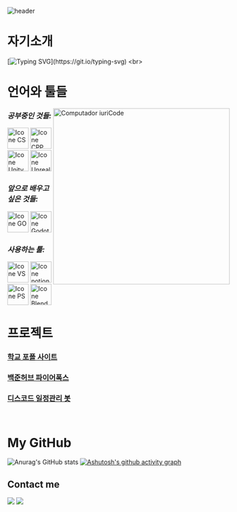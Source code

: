 ![header](https://capsule-render.vercel.app/api?type=waving&height=300&color=4166F5&text=Hello,%20I'm%20koori!&textBg=false&fontColor=234794&fontSize=90&animation=fadeIn)

# **자기소개**
[![Typing SVG](https://readme-typing-svg.demolab.com/?font=Black+Han+Sans&duration=3000&pause=1000&color=2956B2&random=false&width=435&lines=%EC%A0%80%EB%8A%94+%EA%B2%8C%EC%9E%84%EB%A7%88%EC%9D%B4%EC%8A%A4%ED%84%B0%EA%B3%A0%EC%97%90+%EC%9E%AC%ED%95%99+%EC%A4%91%EC%9D%B8;2%ED%95%99%EB%85%84+%EC%B5%9C%EC%B0%AC%ED%98%B8%EC%9E%85%EB%8B%88%EB%8B%A4!)](https://git.io/typing-svg)
<br>

# **언어와 툴들**

<img src="https://raw.githubusercontent.com/MicaelliMedeiros/micaellimedeiros/master/image/computer-illustration.png" min-width="400px" max-width="400px" width="400px" align="right" alt="Computador iuriCode">

### *공부중인 것들:*
  <img height="48px" width="48px" alt="Icone CS" src="https://skillicons.dev/icons?i=cs"/>
  <img height="48px" width="48px" alt="Icone CPP" src="https://skillicons.dev/icons?i=cpp"/>
  <img height="48px" width="48px" alt="Icone Unity" src="https://skillicons.dev/icons?i=unity"/>
  <img height="48px" width="48px" alt="Icone Unreal" src="https://skillicons.dev/icons?i=unreal"/>

### *앞으로 배우고 싶은 것들:*
 <img height="48px" width="48px" alt="Icone GO" src="https://skillicons.dev/icons?i=go"/>
 <img height="48px" width="48px" alt="Icone Godot" src="https://skillicons.dev/icons?i=godot"/>
  
### *사용하는 툴:*
  <img height="48px" width="48px" alt="Icone VS" src="https://skillicons.dev/icons?i=visualstudio"/>
  <img height="48px" width="48px" alt="Icone notion" src="https://skillicons.dev/icons?i=notion"/>
  <img height="48px" width="48px" alt="Icone PS" src="https://skillicons.dev/icons?i=ps"/>
  <img height="48px" width="48px" alt="Icone Blender" src="https://skillicons.dev/icons?i=blender"/>
  
<br>

# 프로젝트
### [학교 포폴 사이트](https://ggm.gondr.net/user/profile/330)
### [백준허브 파이어폭스](https://github.com/koori0831/BaekjoonHubFirefox)
### [디스코드 일정관리 봇](https://github.com/koori0831/kanban-board-bot)
<br>

# My GitHub

![Anurag's GitHub stats](https://github-readme-stats.vercel.app/api?username=koori0831&hide=contribs,prs&show_icons=true&theme=shades-of-purple)
[![Ashutosh's github activity graph](https://github-readme-activity-graph.vercel.app/graph?username=koori0831&theme=tokyo-night)](https://github.com/ashutosh00710/github-readme-activity-graph)
<br>

## Contact me
<div>
<a href = "mailto: fuyunokoori0831@gmail.com"><img loading="lazy" src="https://img.shields.io/badge/Gmail-D14836?style=for-the-badge&logo=gmail&logoColor=white" target="_blank"></a>
<a href = https://github.com/koori0831 ><img loading="lazy" src="https://img.shields.io/badge/GitHub-100000?style=for-the-badge&logo=github&logoColor=white" target="_blank"></a>
